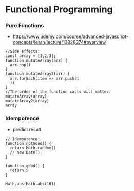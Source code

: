 # Functional Programming
### Pure Functions
- https://www.udemy.com/course/advanced-javascript-concepts/learn/lecture/13828374#overview
```
//Side effects:
const array = [1,2,3];
function mutateArray(arr) {
  arr.pop()
}
function mutateArray2(arr) {
  arr.forEach(item => arr.push(1
  ))
}
//The order of the function calls will matter.
mutateArray(array)
mutateArray2(array)
array
```
### Idempotence
- predict result
```
// Idempotence:
function notGood() {
  return Math.random()
  // new Date();
}

function good() {
  return 5
}

Math.abs(Math.abs(10))
```
